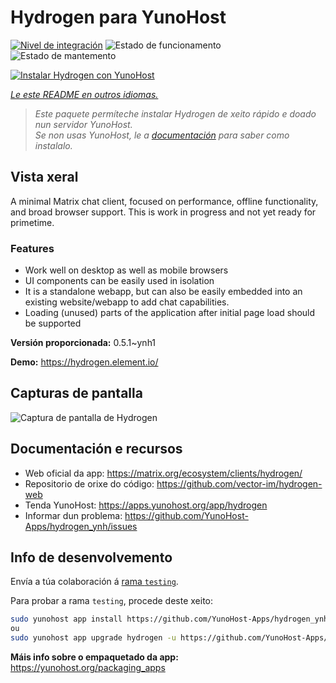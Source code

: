 <!--
NOTA: Este README foi creado automáticamente por <https://github.com/YunoHost/apps/tree/master/tools/readme_generator>
NON debe editarse manualmente.
-->

# Hydrogen para YunoHost

[![Nivel de integración](https://apps.yunohost.org/badge/integration/hydrogen)](https://ci-apps.yunohost.org/ci/apps/hydrogen/)
![Estado de funcionamento](https://apps.yunohost.org/badge/state/hydrogen)
![Estado de mantemento](https://apps.yunohost.org/badge/maintained/hydrogen)

[![Instalar Hydrogen con YunoHost](https://install-app.yunohost.org/install-with-yunohost.svg)](https://install-app.yunohost.org/?app=hydrogen)

*[Le este README en outros idiomas.](./ALL_README.md)*

> *Este paquete permíteche instalar Hydrogen de xeito rápido e doado nun servidor YunoHost.*  
> *Se non usas YunoHost, le a [documentación](https://yunohost.org/install) para saber como instalalo.*

## Vista xeral

A minimal Matrix chat client, focused on performance, offline functionality, and broad browser support. This is work in progress and not yet ready for primetime.

### Features

- Work well on desktop as well as mobile browsers
- UI components can be easily used in isolation
- It is a standalone webapp, but can also be easily embedded into an existing website/webapp to add chat capabilities.
- Loading (unused) parts of the application after initial page load should be supported


**Versión proporcionada:** 0.5.1~ynh1

**Demo:** <https://hydrogen.element.io/>

## Capturas de pantalla

![Captura de pantalla de Hydrogen](./doc/screenshots/hydrogen-large.png)

## Documentación e recursos

- Web oficial da app: <https://matrix.org/ecosystem/clients/hydrogen/>
- Repositorio de orixe do código: <https://github.com/vector-im/hydrogen-web>
- Tenda YunoHost: <https://apps.yunohost.org/app/hydrogen>
- Informar dun problema: <https://github.com/YunoHost-Apps/hydrogen_ynh/issues>

## Info de desenvolvemento

Envía a túa colaboración á [rama `testing`](https://github.com/YunoHost-Apps/hydrogen_ynh/tree/testing).

Para probar a rama `testing`, procede deste xeito:

```bash
sudo yunohost app install https://github.com/YunoHost-Apps/hydrogen_ynh/tree/testing --debug
ou
sudo yunohost app upgrade hydrogen -u https://github.com/YunoHost-Apps/hydrogen_ynh/tree/testing --debug
```

**Máis info sobre o empaquetado da app:** <https://yunohost.org/packaging_apps>
